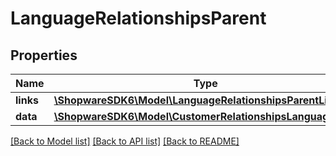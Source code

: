 # LanguageRelationshipsParent

## Properties
Name | Type | Description | Notes
------------ | ------------- | ------------- | -------------
**links** | [**\ShopwareSDK6\Model\LanguageRelationshipsParentLinks**](LanguageRelationshipsParentLinks.md) |  | [optional] 
**data** | [**\ShopwareSDK6\Model\CustomerRelationshipsLanguageData**](CustomerRelationshipsLanguageData.md) |  | [optional] 

[[Back to Model list]](../../README.md#documentation-for-models) [[Back to API list]](../../README.md#documentation-for-api-endpoints) [[Back to README]](../../README.md)


